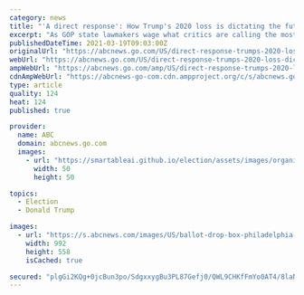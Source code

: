 ```yaml
---
category: news
title: "'A direct response': How Trump's 2020 loss is dictating the future of elections in battleground states"
excerpt: "As GOP state lawmakers wage what critics are calling the most sweeping voter suppression campaign since the Jim Crow era, two notable swing states have been spared."
publishedDateTime: 2021-03-19T09:03:00Z
originalUrl: "https://abcnews.go.com/US/direct-response-trumps-2020-loss-dictating-future-elections/story?id=76538811"
webUrl: "https://abcnews.go.com/US/direct-response-trumps-2020-loss-dictating-future-elections/story?id=76538811"
ampWebUrl: "https://abcnews.go.com/amp/US/direct-response-trumps-2020-loss-dictating-future-elections/story?id=76538811"
cdnAmpWebUrl: "https://abcnews-go-com.cdn.ampproject.org/c/s/abcnews.go.com/amp/US/direct-response-trumps-2020-loss-dictating-future-elections/story?id=76538811"
type: article
quality: 124
heat: 124
published: true

provider:
  name: ABC
  domain: abcnews.go.com
  images:
    - url: "https://smartableai.github.io/election/assets/images/organizations/abcnews.go.com-50x50.jpg"
      width: 50
      height: 50

topics:
  - Election
  - Donald Trump

images:
  - url: "https://s.abcnews.com/images/US/ballot-drop-box-philadelphia-gty-jt-210318_1616097903196_hpMain_16x9_992.jpg"
    width: 992
    height: 558
    isCached: true

secured: "plgGi2KQg+0jcBun3po/SdgxxygBu3PL87Gefj0/QWL9CHKfFmYo0AT4/8laNrOfQyCw11CEDEJRFFGrsfMUKJLaExItYrQ5AfQNI4iTUB8x8hD1Odniw1hLET46izwMq3UH76+MsjV1cTeMRtgfBGVOGjHMSFwUlsWNmRJ4cA65ZB99qaL99IXtvLY0U1Fu+M8mU4nfEezilY7iZEB/hM4alumqa7Tz41IEsTz5kJiPNgS3zEubgD31ldUIe1Z5y1MWqrG12J1pVuzJnb8EW6A5rHMJXpMM+RFd532ZxTdqxjItfbEDZtQNvhVQb1KOipWbF9M6wRSbQvxobBTEHT0AYKsy9eegq9DI3Ep2oUo=;gsPSQIgcXa4oBlluqywy3g=="
---
```



